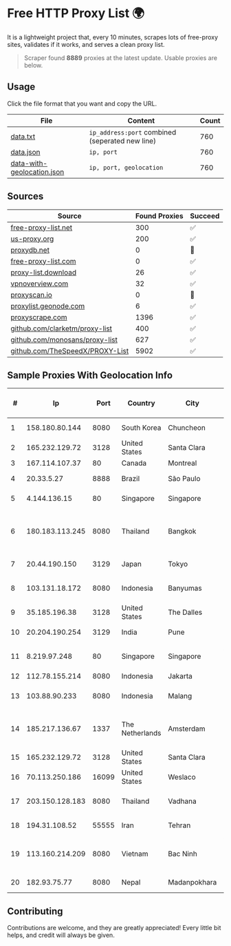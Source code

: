 
# Free HTTP Proxy List 🌍

It is a lightweight project that, every 10 minutes, scrapes lots of free-proxy sites, validates if it works, and serves a clean proxy list.


> Scraper found **8889** proxies at the latest update. Usable proxies are below.

## Usage

Click the file format that you want and copy the URL.


|File|Content|Count|
|----|-------|-----|
|[data.txt](https://raw.githubusercontent.com/themiralay/Proxy-List-World/master/data.txt)|`ip_address:port` combined (seperated new line)|760|
|[data.json](https://raw.githubusercontent.com/themiralay/Proxy-List-World/master/data.json)|`ip, port`|760|
|[data-with-geolocation.json](https://raw.githubusercontent.com/themiralay/Proxy-List-World/master/data-with-geolocation.json)|`ip, port, geolocation`|760|

## Sources

|Source|Found Proxies|Succeed|
|------|-------------|-------|
|[free-proxy-list.net](https://free-proxy-list.net)|300|✅|
|[us-proxy.org](https://www.us-proxy.org)|200|✅|
|[proxydb.net](http://proxydb.net)|0|🚫|
|[free-proxy-list.com](https://free-proxy-list.com/?page=&port=&type%5B%5D=http&type%5B%5D=https&up_time=0&search=Search)|0|✅|
|[proxy-list.download](https://www.proxy-list.download/HTTP)|26|✅|
|[vpnoverview.com](https://vpnoverview.com/privacy/anonymous-browsing/free-proxy-servers)|32|✅|
|[proxyscan.io](https://www.proxyscan.io)|0|🚫|
|[proxylist.geonode.com](https://proxylist.geonode.com/api/proxy-list?limit=300&page=1&sort_by=lastChecked&sort_type=desc&protocols=http,https)|6|✅|
|[proxyscrape.com](https://api.proxyscrape.com/v2/?request=displayproxies&protocol=http&timeout=10000&country=all&ssl=all&anonymity=all)|1396|✅|
|[github.com/clarketm/proxy-list](https://raw.githubusercontent.com/clarketm/proxy-list/master/proxy-list-raw.txt)|400|✅|
|[github.com/monosans/proxy-list](https://raw.githubusercontent.com/monosans/proxy-list/main/proxies/http.txt)|627|✅|
|[github.com/TheSpeedX/PROXY-List](https://raw.githubusercontent.com/TheSpeedX/PROXY-List/master/http.txt)|5902|✅|


## Sample Proxies With Geolocation Info

|#|Ip|Port|Country|City|Internet Service Provider|
|-|--|----|-------|----|-------------------------|
|1|158.180.80.144|8080|South Korea|Chuncheon|Oracle Corporation|
|2|165.232.129.72|3128|United States|Santa Clara|DigitalOcean, LLC|
|3|167.114.107.37|80|Canada|Montreal|OVH SAS|
|4|20.33.5.27|8888|Brazil|São Paulo|Microsoft Corporation|
|5|4.144.136.15|80|Singapore|Singapore|Microsoft Corporation|
|6|180.183.113.245|8080|Thailand|Bangkok|Triple T Broadband Public Company Limited|
|7|20.44.190.150|3129|Japan|Tokyo|Microsoft Corporation|
|8|103.131.18.172|8080|Indonesia|Banyumas|PT Global Media Data Prima|
|9|35.185.196.38|3128|United States|The Dalles|Google LLC|
|10|20.204.190.254|3129|India|Pune|Microsoft Corporation|
|11|8.219.97.248|80|Singapore|Singapore|Alibaba (US) Technology Co., Ltd.|
|12|112.78.155.214|8080|Indonesia|Jakarta|BIZNET|
|13|103.88.90.233|8080|Indonesia|Malang|PT Paket Switch Bersama|
|14|185.217.136.67|1337|The Netherlands|Amsterdam|Stallion Network Services Limited|
|15|165.232.129.72|3128|United States|Santa Clara|DigitalOcean, LLC|
|16|70.113.250.186|16099|United States|Weslaco|Spectrum|
|17|203.150.128.183|8080|Thailand|Vadhana|Internet Thailand Company Ltd|
|18|194.31.108.52|55555|Iran|Tehran|Laser Company Ltd|
|19|113.160.214.209|8080|Vietnam|Bac Ninh|VietNam Post and Telecom Corporation|
|20|182.93.75.77|8080|Nepal|Madanpokhara|Subisu Cablenet|



## Contributing

Contributions are welcome, and they are greatly appreciated! Every
little bit helps, and credit will always be given.

